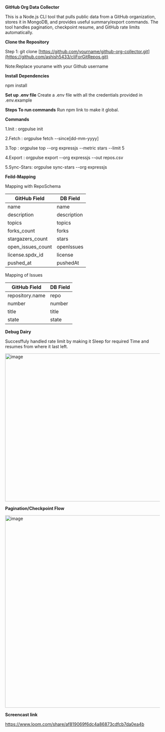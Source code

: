 **GitHub Org Data Collector**

This is a Node.js CLI tool that pulls public data from a GitHub organization, stores it in MongoDB, and provides useful summary/export commands.
The tool handles pagination, checkpoint resume, and GitHub rate limits automatically.

**Clone the Repository**

Step 1: git clone <a>[https://github.com/yourname/github-org-collector.git](https://github.com/ashish5433/cliForGitRepos.git)</a>

Note:Replace youname with your Github username

**Install Dependencies**

npm install

**Set up .env file**
Create a .env file with all the credentials provided in .env.example

**Steps To run commands**
Run npm link to make it global.

**Commands**

1.Init : orgpulse init

2.Fetch : orgpulse fetch <org> --since[dd-mm-yyyy]

3.Top : orgpulse top --org expressjs --metric stars --limit 5

4.Export : orgpulse export --org expressjs --out repos.csv

5.Sync-Stars: orgpulse sync-stars --org expressjs

**Feild-Mapping**

Mapping with RepoSchema

| GitHub Field        | DB Field   |
| ------------------- | ---------- |
| name                | name       |
| description         | description|
| topics              | topics     |
| forks_count         | forks      |
| stargazers_count    | stars      |
| open_issues_count   | openIssues |
| license.spdx_id     | license    |
| pushed_at           | pushedAt   |

Mapping of Issues

| GitHub Field    | DB Field |
| --------------- | -------- |
| repository.name | repo     |
| number          | number   |
| title           | title    |
| state           | state    |

**Debug Dairy**

Succesffuly handled rate limit by making it Sleep for required Time and resumes from where it last left.

<img width="1648" height="480" alt="image" src="https://github.com/user-attachments/assets/67136e6b-6326-4414-a525-7e04b21dde2e" />

**Pagination/Checkpoint Flow**

<img width="515" height="624" alt="image" src="https://github.com/user-attachments/assets/e0071f11-ba2c-4c67-a7bb-2bb0853d85f0" />

**Screencast link**

https://www.loom.com/share/af819069f6dc4a86873cdfcb7da0ea4b
